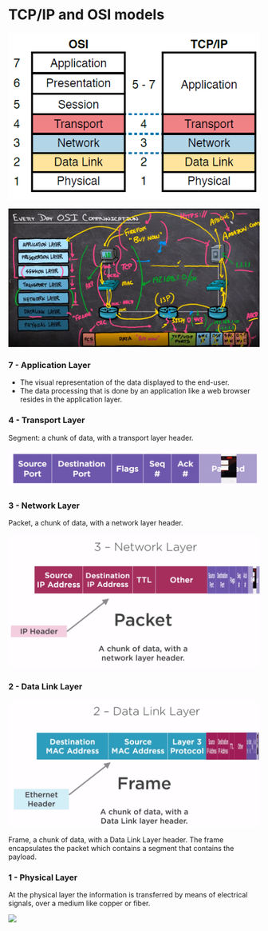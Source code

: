 # TCP/IP and OSI models

![](../.gitbook/assets/image%20%288%29.png)

![](../.gitbook/assets/image%20%289%29.png)

### 7 - Application Layer

* The visual representation of the data displayed to the end-user.
* The data processing that is done by an application like a web browser resides in the application layer.

### 4 - Transport Layer

Segment: a chunk of data, with a transport layer header.

![TCP Segment Header](../.gitbook/assets/image%20%2811%29.png)

### 3 - Network Layer

Packet, a chunk of data, with a network layer header.

![](../.gitbook/assets/image%20%2812%29.png)

### 2 - Data Link Layer

![](../.gitbook/assets/image%20%2810%29.png)

Frame, a chunk of data, with a Data Link Layer header. The frame encapsulates the packet which contains a segment that contains the payload.

### 1 - Physical Layer

At the physical layer the information is transferred by means of electrical signals, over a medium like copper or fiber.

![](../.gitbook/assets/2020-08-02_13-20-07.gif)





